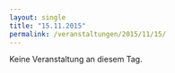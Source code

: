 ```yaml
---
layout: single
title: "15.11.2015"
permalink: /veranstaltungen/2015/11/15/
---
```


Keine Veranstaltung an diesem Tag.
